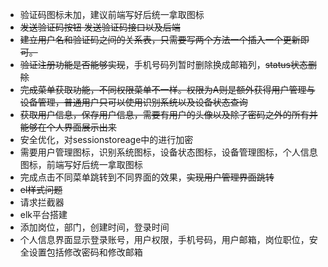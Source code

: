 + 验证码图标未加，建议前端写好后统一拿取图标
+ ~~发送验证码按钮 发送验证码接口以及后端~~
+ ~~建立用户名和验证码之间的关系表，只需要写两个方法一个插入一个更新即可。~~
+ ~~验证注册功能是否能够实现~~，手机号码列暂时删除换成邮箱列，~~status状态删除~~
+ ~~完成菜单获取功能，不同权限菜单不一样。权限为A则是额外获得用户管理与设备管理，普通用户只可以使用识别系统以及设备状态查询~~
+ ~~获取用户信息，保存用户信息，需要有用户的头像以及除了密码之外的所有并能够在个人界面展示出来~~
+ 安全优化，对sessionstoreage中的进行加密
+ 需要用户管理图标，识别系统图标，设备状态图标，设备管理图标，个人信息图标，前端写好后统一拿取图标
+ 完成点击不同菜单跳转到不同界面的效果，~~实现用户管理界面跳转~~
+ ~~el样式问题~~
+ 请求拦截器
+ elk平台搭建
+ 添加岗位，部门，创建时间，登录时间
+ 个人信息界面显示登录账号，用户权限，手机号码，用户邮箱，岗位职位，安全设置包括修改密码和修改邮箱

